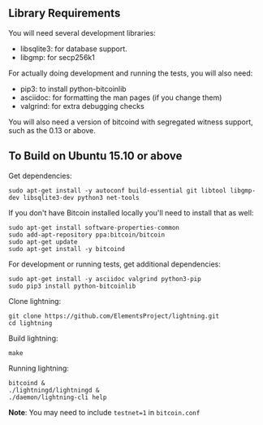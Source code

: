 Library Requirements
--------------------

You will need several development libraries:
* libsqlite3: for database support.
* libgmp: for secp256k1

For actually doing development and running the tests, you will also need:
* pip3: to install python-bitcoinlib
* asciidoc: for formatting the man pages (if you change them)
* valgrind: for extra debugging checks

You will also need a version of bitcoind with segregated witness support,
such as the 0.13 or above.

To Build on Ubuntu 15.10 or above
---------------------

Get dependencies:
```
sudo apt-get install -y autoconf build-essential git libtool libgmp-dev libsqlite3-dev python3 net-tools
```

If you don't have Bitcoin installed locally you'll need to install that as well:
```
sudo apt-get install software-properties-common
sudo add-apt-repository ppa:bitcoin/bitcoin
sudo apt-get update
sudo apt-get install -y bitcoind
```

For development or running tests, get additional dependencies:
```
sudo apt-get install -y asciidoc valgrind python3-pip
sudo pip3 install python-bitcoinlib
```

Clone lightning:
```
git clone https://github.com/ElementsProject/lightning.git
cd lightning
```

Build lightning:
```
make
```

Running lightning:
```
bitcoind &
./lightningd/lightningd &
./daemon/lightning-cli help
```
**Note**: You may need to include `testnet=1` in `bitcoin.conf`

